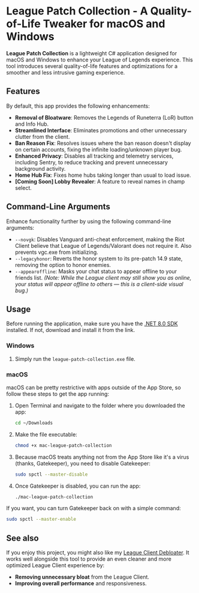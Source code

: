 # League Patch Collection - A Quality-of-Life Tweaker for macOS and Windows

**League Patch Collection** is a lightweight C# application designed for macOS and Windows to enhance your League of Legends experience. This tool introduces several quality-of-life features and optimizations for a smoother and less intrusive gaming experience.

## Features

By default, this app provides the following enhancements:
- **Removal of Bloatware**: Removes the Legends of Runeterra (LoR) button and Info Hub.
- **Streamlined Interface**: Eliminates promotions and other unnecessary clutter from the client.
- **Ban Reason Fix**: Resolves issues where the ban reason doesn't display on certain accounts, fixing the infinite loading/unknown player bug.
- **Enhanced Privacy**: Disables all tracking and telemetry services, including Sentry, to reduce tracking and prevent unnecessary background activity.
- **Home Hub Fix**: Fixes home hubs taking longer than usual to load issue.
- **[Coming Soon] Lobby Revealer**: A feature to reveal names in champ select.

## Command-Line Arguments

Enhance functionality further by using the following command-line arguments:

- `--novgk`: Disables Vanguard anti-cheat enforcement, making the Riot Client believe that League of Legends/Valorant does not require it. Also prevents vgc.exe from initializing.
- `--legacyhonor`: Reverts the honor system to its pre-patch 14.9 state, removing the option to honor enemies.
- `--appearoffline`: Masks your chat status to appear offline to your friends list. *(Note: While the League client may still show you as online, your status will appear offline to others — this is a client-side visual bug.)*

## Usage

Before running the application, make sure you have the [.NET 8.0 SDK](https://dotnet.microsoft.com/en-us/download) installed. If not, download and install it from the link.

### Windows
1. Simply run the `league-patch-collection.exe` file.

### macOS
macOS can be pretty restrictive with apps outside of the App Store, so follow these steps to get the app running:

1. Open Terminal and navigate to the folder where you downloaded the app:
    ```bash
    cd ~/Downloads
    ```
2. Make the file executable:
    ```bash
    chmod +x mac-league-patch-collection
    ```
3. Because macOS treats anything not from the App Store like it's a virus (thanks, Gatekeeper), you need to disable Gatekeeper:
    ```bash
    sudo spctl --master-disable
    ```
4. Once Gatekeeper is disabled, you can run the app:
    ```bash
    ./mac-league-patch-collection
    ```

If you want, you can turn Gatekeeper back on with a simple command:
```bash
sudo spctl --master-enable
```
## See also

If you enjoy this project, you might also like my [League Client Debloater](https://github.com/Cat1Bot/LeagueClientDebloater). It works well alongside this tool to provide an even cleaner and more optimized League Client experience by:

- **Removing unnecessary bloat** from the League Client.
- **Improving overall performance** and responsiveness.

